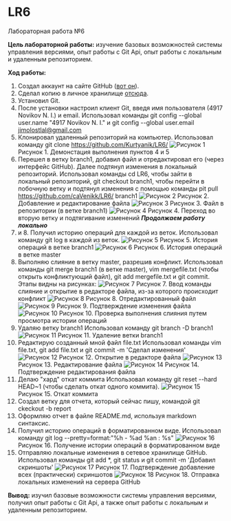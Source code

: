 # LR6
Лабораторная работа №6

**Цель лабораторной работы:** изучение базовых возможностей системы
управления версиями, опыт работы с Git Api, опыт работы с локальным и
удаленным репозиторием. 

**Ход работы:**
1. Создал аккаунт на сайте GitHub ([вот он](https://github.com/caVenikk)).
2. Сделал копию в личное хранилище [отсюда](https://github.com/Kurtyanik/LR6/).
3. Установил Git.
4. После установки настроил клиент Git, введя имя пользователя (4917 Novikov N. I.) и email.
Использовал команды git config --global user.name "4917 Novikov N. I." и git config --global user.email jimolostlal@gmail.com
5. Клонировал удаленный репозиторий на компьютер.
Использовал команду git clone https://github.com/Kurtyanik/LR6/
	![Рисунок 1](/Screenshots/1.png)
	Рисунок 1. Демонстация выполнения пунктов 4 и 5
6. Перешел в ветку branch1, добавил файл и отредактировал его (через интерфейс GitHub). Далее подтянул изменения в локальный репозиторий.
Использовал команды cd LR6, чтобы зайти в локальный репозиторий, git checkout branch1, чтобы перейти в побочную ветку и подтянул изменения с помощью команды pit pull https://github.com/caVenikk/LR6/ branch1
	![Рисунок 2](/Screenshots/2.png)
	Рисунок 2. Добавление и редактирование файла
	![Рисунок 3](/Screenshots/3.png)
	Рисунок 3. Файл в репозитории (в ветке branch1)
	![Рисунок 4](/Screenshots/4.png)
	Рисунок 4. Переход во вторую ветку и подтягивание изменений
***Продолжаем работу локально***
7. и 8. Получил историю операций для каждой из веток.
Использовал команду git log в каждой из веток.
	![Рисунок 5](/Screenshots/5.png)
	Рисунок 5. История операций в ветке branch1
	![Рисунок 6](/Screenshots/6.png)
	Рисунок 6. История операций в ветке master
9. Выполняю слияние в ветку master, разрешив конфликт.
Использовал команды git merge branch1 (в ветке master), vim mergefile.txt (чтобы открыть конфликтующий файл), git add mergefile.txt и git commit.
Этапы видны на рисунках:
	![Рисунок 7](/Screenshots/7.png)
	Рисунок 7. Ввод команды слияние и открытие в редакторе файла, из-за которого происходит конфликт
	![Рисунок 8](/Screenshots/8.png)
	Рисунок 8. Отредактированный файл
	![Рисунок 9](/Screenshots/9.png)
	Рисунок 9. Подтверждение изменения файла
	![Рисунок 10](/Screenshots/10.png)
	Рисунок 10. Проверка выполнения слияния путем просмотра истории операций
10. Удаляю ветку branch1
Использовал команду git branch -D branch1
	![Рисунок 11](/Screenshots/11.png)
	Рисунок 11. Удаление ветки branch1
11. Редактирую созданный мной файл file.txt
Использовал команды vim file.txt, git add file.txt и git commit -m 'Сделал изменения'
	![Рисунок 12](/Screenshots/12.png)
	Рисунок 12. Открытие в редакторе файла
	![Рисунок 13](/Screenshots/13.png)
	Рисунок 13. Редактирование файла
	![Рисунок 14](/Screenshots/14.png)
	Рисунок 14. Подтверждение редактирования файла
12. Делаю "хард" откат коммита
Использовал команду git reset --hard HEAD~1 (чтобы сделать откат одного коммита).
	![Рисунок 15](/Screenshots/15.png)
	Рисунок 15. Откат коммита
13. Создал ветку для отчета, который сейчас пишу, командой git ckeckout -b report
14. Оформляю отчет в файле README.md, используя markdown синтаксис.
15. Получил историю операций в форматированном виде.
Использовал команду git log --pretty=format:"%h - %ad %an : %s"
	![Рисунок 16](/Screenshots/16.png)
	Рисунок 16. Получение истории операций в форматированном виде
16. Отправляю локальные изменения в сетевое хранилище GitHub.
Использовал команды git add \*, git status и git commit -m 'Добавил скриншоты' 
	![Рисунок 17](/Screenshots/17.png)
	Рисунок 17. Подтверждение добавление всех (практически) скриншотов
	![Рисунок 18](/Screenshots/18.png)
	Рисунок 18. Отправка локальных изменений на сервера GitHub

**Вывод:** изучил базовые возможности системы управления версиями, получил опыт работы с Git Api, а также опыт работы с локальным и удаленным репозиторием.
